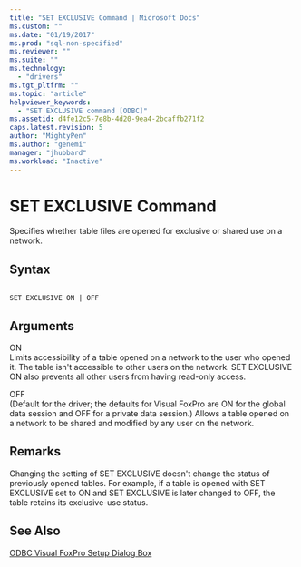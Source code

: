 ```yaml
---
title: "SET EXCLUSIVE Command | Microsoft Docs"
ms.custom: ""
ms.date: "01/19/2017"
ms.prod: "sql-non-specified"
ms.reviewer: ""
ms.suite: ""
ms.technology: 
  - "drivers"
ms.tgt_pltfrm: ""
ms.topic: "article"
helpviewer_keywords: 
  - "SET EXCLUSIVE command [ODBC]"
ms.assetid: d4fe12c5-7e8b-4d20-9ea4-2bcaffb271f2
caps.latest.revision: 5
author: "MightyPen"
ms.author: "genemi"
manager: "jhubbard"
ms.workload: "Inactive"
---
```

# SET EXCLUSIVE Command
Specifies whether table files are opened for exclusive or shared use on a network.  
  
## Syntax  
  
```  
  
SET EXCLUSIVE ON | OFF  
```  
  
## Arguments  
 ON  
 Limits accessibility of a table opened on a network to the user who opened it. The table isn't accessible to other users on the network. SET EXCLUSIVE ON also prevents all other users from having read-only access.  
  
 OFF  
 (Default for the driver; the defaults for Visual FoxPro are ON for the global data session and OFF for a private data session.) Allows a table opened on a network to be shared and modified by any user on the network.  
  
## Remarks  
 Changing the setting of SET EXCLUSIVE doesn't change the status of previously opened tables. For example, if a table is opened with SET EXCLUSIVE set to ON and SET EXCLUSIVE is later changed to OFF, the table retains its exclusive-use status.  
  
## See Also  
 [ODBC Visual FoxPro Setup Dialog Box](../../odbc/microsoft/odbc-visual-foxpro-setup-dialog-box.md)
